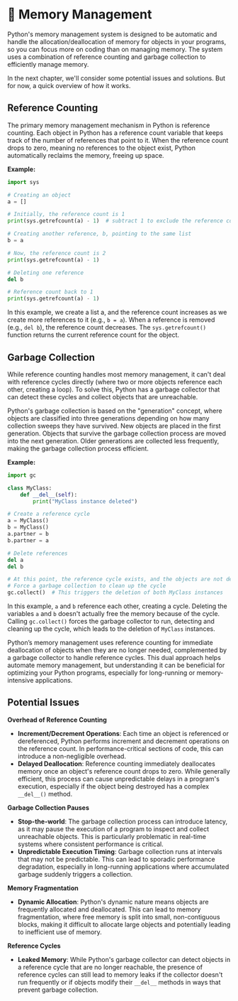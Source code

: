 # 🧩 Memory Management

Python's memory management system is designed to be automatic and handle the allocation/deallocation of memory for objects in your programs, so you can focus more on coding than on managing memory. The system uses a combination of reference counting and garbage collection to efficiently manage memory.

In the next chapter, we'll consider some potential issues and solutions. But for now, a quick overview of how it works. 

## Reference Counting

The primary memory management mechanism in Python is reference counting. Each object in Python has a reference count variable that keeps track of the number of references that point to it. When the reference count drops to zero, meaning no references to the object exist, Python automatically reclaims the memory, freeing up space.

**Example:**

```python
import sys

# Creating an object
a = []

# Initially, the reference count is 1
print(sys.getrefcount(a) - 1)  # subtract 1 to exclude the reference count by getrefcount() itself

# Creating another reference, b, pointing to the same list
b = a

# Now, the reference count is 2
print(sys.getrefcount(a) - 1)

# Deleting one reference
del b

# Reference count back to 1
print(sys.getrefcount(a) - 1)
```

In this example, we create a list a, and the reference count increases as we create more references to it (e.g., `b = a`). When a reference is removed (e.g., `del b`), the reference count decreases. The `sys.getrefcount()` function returns the current reference count for the object.

## Garbage Collection

While reference counting handles most memory management, it can't deal with reference cycles directly (where two or more objects reference each other, creating a loop). To solve this, Python has a garbage collector that can detect these cycles and collect objects that are unreachable.

Python's garbage collection is based on the "generation" concept, where objects are classified into three generations depending on how many collection sweeps they have survived. New objects are placed in the first generation. Objects that survive the garbage collection process are moved into the next generation. Older generations are collected less frequently, making the garbage collection process efficient.

**Example:**

```python
import gc

class MyClass:
    def __del__(self):
        print("MyClass instance deleted")

# Create a reference cycle
a = MyClass()
b = MyClass()
a.partner = b
b.partner = a

# Delete references
del a
del b

# At this point, the reference cycle exists, and the objects are not deleted
# Force a garbage collection to clean up the cycle
gc.collect()  # This triggers the deletion of both MyClass instances
```

In this example, `a` and `b` reference each other, creating a cycle. Deleting the variables `a` and `b` doesn't actually free the memory because of the cycle. Calling `gc.collect()` forces the garbage collector to run, detecting and cleaning up the cycle, which leads to the deletion of `MyClass` instances.

Python’s memory management uses reference counting for immediate deallocation of objects when they are no longer needed, complemented by a garbage collector to handle reference cycles. This dual approach helps automate memory management, but understanding it can be beneficial for optimizing your Python programs, especially for long-running or memory-intensive applications.

## Potential Issues

**Overhead of Reference Counting**

- **Increment/Decrement Operations**: Each time an object is referenced or dereferenced, Python performs increment and decrement operations on the reference count. In performance-critical sections of code, this can introduce a non-negligible overhead.
- **Delayed Deallocation**: Reference counting immediately deallocates memory once an object's reference count drops to zero. While generally efficient, this process can cause unpredictable delays in a program's execution, especially if the object being destroyed has a complex `__del__()` method.

**Garbage Collection Pauses**

- **Stop-the-world**: The garbage collection process can introduce latency, as it may pause the execution of a program to inspect and collect unreachable objects. This is particularly problematic in real-time systems where consistent performance is critical.
- **Unpredictable Execution Timing**: Garbage collection runs at intervals that may not be predictable. This can lead to sporadic performance degradation, especially in long-running applications where accumulated garbage suddenly triggers a collection.

**Memory Fragmentation**

- **Dynamic Allocation**: Python's dynamic nature means objects are frequently allocated and deallocated. This can lead to memory fragmentation, where free memory is split into small, non-contiguous blocks, making it difficult to allocate large objects and potentially leading to inefficient use of memory.

**Reference Cycles**

- **Leaked Memory**: While Python's garbage collector can detect objects in a reference cycle that are no longer reachable, the presence of reference cycles can still lead to memory leaks if the collector doesn't run frequently or if objects modify their `__del__` methods in ways that prevent garbage collection.
